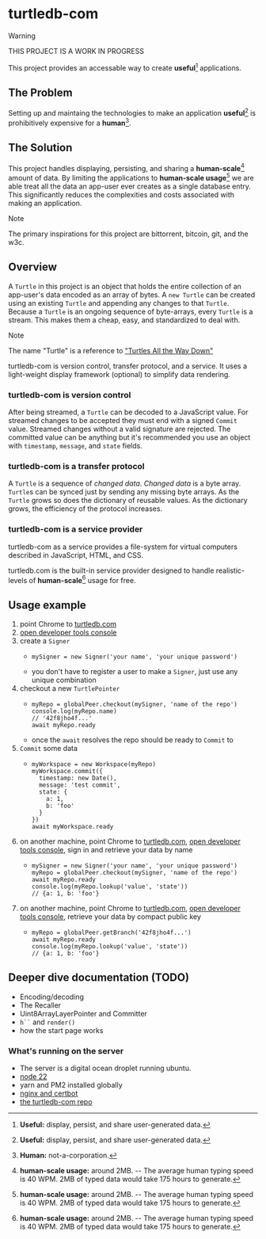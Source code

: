# turtledb-com

> [!WARNING] 
> THIS PROJECT IS A WORK IN PROGRESS

This project provides an accessable way to create **useful**[^1] applications.

[^1]: **Useful:** display, persist, and share user-generated data.

## The Problem

Setting up and maintaing the technologies to make an application **useful**[^1] is prohibitively expensive for a **human**[^2].

[^2]: **Human:** not-a-corporation.

## The Solution 
This project handles displaying, persisting, and sharing a **human-scale**[^3] amount of data.
By limiting the applications to **human-scale usage**[^3] we are able treat all the data an app-user ever creates as a single database entry.
This significantly reduces the complexities and costs associated with making an application.
[^3]: **human-scale usage:** around 2MB.
  -- The average human typing speed is 40 WPM. 
  2MB of typed data would take 175 hours to generate. 

> [!NOTE] 
> The primary inspirations for this project are bittorrent, bitcoin, git, and the w3c. 



## Overview

A `Turtle` in this project is an object that holds the entire collection of an app-user's data encoded as an array of bytes.
A `new Turtle` can be created using an existing `Turtle` and appending any changes to that `Turtle`.
Because a `Turtle` is an ongoing sequence of byte-arrays, every `Turtle` is a stream.
This makes them a cheap, easy, and standardized to deal with.

> [!NOTE] 
> The name "Turtle" is a reference to ["Turtles All the Way Down"](https://en.wikipedia.org/wiki/Turtles_all_the_way_down)


turtledb-com is version control, transfer protocol, and a service. 
It uses a light-weight display framework (optional) to simplify data rendering.

### turtledb-com is version control

After being streamed, a `Turtle` can be decoded to a JavaScript value. 
For streamed changes to be accepted they must end with a signed `Commit` value.
Streamed changes without a valid signature are rejected.
The committed value can be anything but it's recommended you use an object with `timestamp`, `message`, and `state` fields.

### turtledb-com is a transfer protocol

A `Turtle` is a sequence of *changed data*.
*Changed data* is a byte array.
`Turtle`s can be synced just by sending any missing byte arrays.
As the `Turtle` grows so does the dictionary of reusable values.
As the dictionary grows, the efficiency of the protocol increases.

### turtledb-com is a service provider
turtledb-com as a service provides a file-system for virtual computers described in JavaScript, HTML, and CSS.

turtledb.com is the built-in service provider designed to handle realistic-levels of **human-scale**[^3] usage for free.


## Usage example

1. point Chrome to [turtledb.com](https://turtledb.com)
1. [open developer tools console](https://developer.chrome.com/docs/devtools/open#shortcuts)
1. create a `Signer`
    * ```
      mySigner = new Signer('your name', 'your unique password')
      ```
    * you don't have to register a user to make a `Signer`, just use any unique combination
1. checkout a new `TurtlePointer`
    * ```
      myRepo = globalPeer.checkout(mySigner, 'name of the repo')
      console.log(myRepo.name)
      // '42f8jho4f...'
      await myRepo.ready
      ```
    * once the `await` resolves the repo should be ready to `Commit` to
1. `Commit` some data
    * ```
      myWorkspace = new Workspace(myRepo)
      myWorkspace.commit({
        timestamp: new Date(),
        message: 'test commit',
        state: {
          a: 1,
          b: 'foo'
        }
      })
      await myWorkspace.ready
      ```
1. on another machine, point Chrome to [turtledb.com](https://turtledb.com),
[open developer tools console](https://developer.chrome.com/docs/devtools/open#shortcuts),
sign in and retrieve your data by name
    * ```
      mySigner = new Signer('your name', 'your unique password')
      myRepo = globalPeer.checkout(mySigner, 'name of the repo')
      await myRepo.ready
      console.log(myRepo.lookup('value', 'state'))
      // {a: 1, b: 'foo'}
      ```
1. on another machine, point Chrome to [turtledb.com](https://turtledb.com),
[open developer tools console](https://developer.chrome.com/docs/devtools/open#shortcuts),
retrieve your data by compact public key
    * ```
      myRepo = globalPeer.getBranch('42f8jho4f...')
      await myRepo.ready
      console.log(myRepo.lookup('value', 'state'))
      // {a: 1, b: 'foo'}
      ```

## Deeper dive documentation (TODO)
* Encoding/decoding
* The Recaller
* Uint8ArrayLayerPointer and Committer
* ``` h`` ``` and `render()`
* how the start page works

### What's running on the server
- The server is a digital ocean droplet running ubuntu.
- [node 22](https://joshtronic.com/2024/05/26/ubuntu-nodejs-22-install/)
- yarn and PM2 installed globally
- [nginx and certbot](https://www.digitalocean.com/community/tutorials/how-to-secure-nginx-with-let-s-encrypt-on-ubuntu-20-04)
- [the turtledb-com repo](https://github.com/turtledb-com/turtledb-com)
